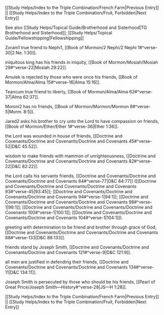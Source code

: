 [[Study Helps/Index to the Triple Combination/French Farm|Previous Entry]]  ||  [[Study Helps/Index to the Triple Combination/Fruit, Forbidden|Next Entry]]

 See also [[Study Helps/Topical Guide/Brotherhood and Sisterhood|TG Brotherhood and Sisterhood]]; [[Study Helps/Topical Guide/Fellowshipping|Fellowshipping]]

 Zoram1 true friend to Nephi1, [[Book of Mormon/2 Nephi/2 Nephi 1#^verse-30|2 Ne. 1:30]].

 iniquitous king has his friends in iniquity, [[Book of Mormon/Mosiah/Mosiah 29#^verse-22|Mosiah 29:22]].

 Amulek is rejected by those who were once his friends, [[Book of Mormon/Alma/Alma 15#^verse-16|Alma 15:16]].

 Teancum true friend to liberty, [[Book of Mormon/Alma/Alma 62#^verse-37|Alma 62:37]].

 Moroni2 has no friends, [[Book of Mormon/Mormon/Mormon 8#^verse-5|Morm. 8:5]].

 Jared2 asks his brother to cry unto the Lord to have compassion on friends, [[Book of Mormon/Ether/Ether 1#^verse-36|Ether 1:36]].

 the Lord was wounded in house of friends, [[Doctrine and Covenants/Doctrine and Covenants/Doctrine and Covenants 45#^verse-52|D&C 45:52]].

 wisdom to make friends with mammon of unrighteousness, [[Doctrine and Covenants/Doctrine and Covenants/Doctrine and Covenants 82#^verse-22|D&C 82:22]].

 the Lord calls his servants friends, [[Doctrine and Covenants/Doctrine and Covenants/Doctrine and Covenants 84#^verse-77|D&C 84:77]] ([[Doctrine and Covenants/Doctrine and Covenants/Doctrine and Covenants 93#^verse-45|93:45]]; [[Doctrine and Covenants/Doctrine and Covenants/Doctrine and Covenants 94#^verse-1|94:1]]; [[Doctrine and Covenants/Doctrine and Covenants/Doctrine and Covenants 98#^verse-1|98:1]]; [[Doctrine and Covenants/Doctrine and Covenants/Doctrine and Covenants 100#^verse-1|100:1]]; [[Doctrine and Covenants/Doctrine and Covenants/Doctrine and Covenants 104#^verse-1|104:1]]).

 greeting with determination to be friend and brother through grace of God, [[Doctrine and Covenants/Doctrine and Covenants/Doctrine and Covenants 88#^verse-133|D&C 88:133]].

 friends stand by Joseph Smith, [[Doctrine and Covenants/Doctrine and Covenants/Doctrine and Covenants 121#^verse-9|D&C 121:9]].

 all men are justified in defending their friends, [[Doctrine and Covenants/Doctrine and Covenants/Doctrine and Covenants 134#^verse-11|D&C 134:11]].

 Joseph Smith is persecuted by those who should be his friends, [[Pearl of Great Price/Joseph Smith—History#^verse-28|JS—H 1:28]].

[[Study Helps/Index to the Triple Combination/French Farm|Previous Entry]]  ||  [[Study Helps/Index to the Triple Combination/Fruit, Forbidden|Next Entry]]